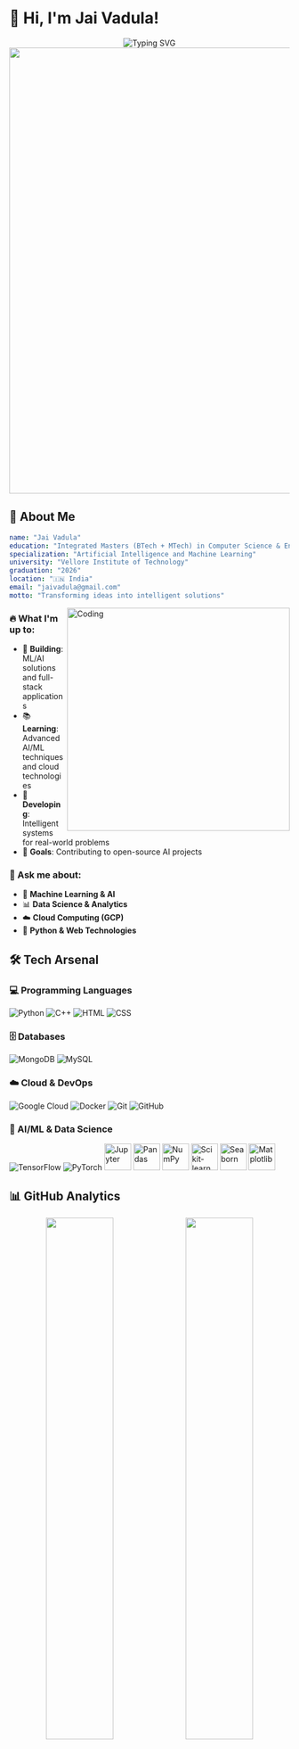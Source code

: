 # 👋 Hi, I'm Jai Vadula!

<div align="center">
  <img src="https://readme-typing-svg.herokuapp.com?font=JetBrains+Mono&size=24&duration=3000&pause=1000&color=00D9FF&center=true&vCenter=true&width=600&lines=Computer+Science+%26+Engineering+Student+🎓;AI%2FML+Enthusiast+🤖;Data+Science+Explorer+📊;Building+the+Future+🚀" alt="Typing SVG" />
</div>

<div align="center">
  <img src="https://user-images.githubusercontent.com/74038190/212284100-561aa473-3905-4a80-b561-0d28506553ee.gif" width="800">
</div>

## 🎯 About Me

```yaml
name: "Jai Vadula"
education: "Integrated Masters (BTech + MTech) in Computer Science & Engineering"
specialization: "Artificial Intelligence and Machine Learning"
university: "Vellore Institute of Technology"
graduation: "2026"
location: "🇮🇳 India"
email: "jaivadula@gmail.com"
motto: "Transforming ideas into intelligent solutions"
```

<img align="right" alt="Coding" width="400" src="https://user-images.githubusercontent.com/74038190/229223263-cf2e4b07-2615-4f87-9c38-e37600f8381a.gif">

### 🔥 What I'm up to:
- 🤖 **Building**: ML/AI solutions and full-stack applications
- 📚 **Learning**: Advanced AI/ML techniques and cloud technologies
- 🚀 **Developing**: Intelligent systems for real-world problems
- 🎯 **Goals**: Contributing to open-source AI projects

### 💬 Ask me about:
- 🤖 **Machine Learning & AI**
- 📊 **Data Science & Analytics**
- ☁️ **Cloud Computing (GCP)**
- 🐍 **Python & Web Technologies**

## 🛠️ Tech Arsenal

  ### 💻 Programming Languages
  ![Python](https://skillicons.dev/icons?i=python)
  ![C++](https://skillicons.dev/icons?i=cpp)
  ![HTML](https://skillicons.dev/icons?i=html)
  ![CSS](https://skillicons.dev/icons?i=css)
  
  ### 🗄️ Databases
  ![MongoDB](https://skillicons.dev/icons?i=mongodb)
  ![MySQL](https://skillicons.dev/icons?i=mysql)

  ### ☁️ Cloud & DevOps
  ![Google Cloud](https://skillicons.dev/icons?i=gcp)
  ![Docker](https://skillicons.dev/icons?i=docker)
  ![Git](https://skillicons.dev/icons?i=git)
  ![GitHub](https://skillicons.dev/icons?i=github)

  ### 🤖 AI/ML & Data Science
  <img src="https://skillicons.dev/icons?i=tensorflow" alt="TensorFlow" title="TensorFlow"/>
  <img src="https://skillicons.dev/icons?i=pytorch" alt="PyTorch" title="PyTorch"/>
  <img src="https://cdn.jsdelivr.net/gh/devicons/devicon@latest/icons/jupyter/jupyter-original.svg" height="48" alt="Jupyter" title="Jupyter"/>
  <img src="https://cdn.jsdelivr.net/gh/devicons/devicon@latest/icons/pandas/pandas-original.svg" height="48" alt="Pandas" title="Pandas"/>
  <img src="https://cdn.jsdelivr.net/gh/devicons/devicon@latest/icons/numpy/numpy-original.svg" height="48" alt="NumPy" title="NumPy"/>
  <img src="https://upload.wikimedia.org/wikipedia/commons/0/05/Scikit_learn_logo_small.svg" height="48" alt="Scikit-learn" title="Scikit-learn"/>
  <img src="https://seaborn.pydata.org/_images/logo-mark-lightbg.svg" height="48" alt="Seaborn" title="Seaborn"/>
  <img src="https://matplotlib.org/_static/images/documentation.svg" height="48" alt="Matplotlib" title="Matplotlib"/>

## 📊 GitHub Analytics

<div align="center">
  <img width="49%" src="https://github-readme-stats.vercel.app/api?username=JV456&show_icons=true&theme=react&bg_color=0D1117&title_color=00D9FF&icon_color=00D9FF&text_color=FFFFFF&border_color=30363D&include_all_commits=true&count_private=true" />
  <img width="49%" src="https://github-readme-streak-stats.herokuapp.com/?user=JV456&theme=react&background=0D1117&border=30363D&stroke=00D9FF&ring=00D9FF&fire=FF6B6B&currStreakNum=FFFFFF&sideNums=FFFFFF&currStreakLabel=00D9FF&sideLabels=FFFFFF&dates=FFFFFF" />
</div>

<div align="center">
  <img width="40%" src="https://github-readme-stats.vercel.app/api/top-langs/?username=JV456&layout=compact&theme=react&bg_color=0D1117&title_color=00D9FF&text_color=FFFFFF&border_color=30363D&langs_count=8" />
</div>

## 📈 Contribution Activity

<div align="center">
  <img src="https://github-readme-activity-graph.vercel.app/graph?username=JV456&bg_color=0D1117&color=00D9FF&line=00D9FF&point=FFFFFF&area=true&hide_border=true" alt="Contribution Graph" />
</div>

## 💻 LeetCode Progress

<div align="center">

<h3 align="left">LeetCode Badges:</h3>
<img src="https://leetcode-badge-showcase.vercel.app/api?username=Jai456&theme=github-dark" alt="LeetCode Badges" />

</div>

## 🏆 Achievements & Certifications

<div align="center">

### 📜 Professional Certifications
[![GitHub Foundations](https://img.shields.io/badge/GitHub_Foundations_Certification-181717?style=for-the-badge&logo=github&logoColor=white)](https://www.credly.com/badges/a7998c5d-6d88-43ed-b751-7ea77c640d5c/print)
[![Machine Learning](https://img.shields.io/badge/Machine_Learning_Specialization-0066CC?style=for-the-badge&logo=coursera&logoColor=white)](https://www.coursera.org/account/accomplishments/specialization/DDQ2T1FR0BSI)
</div>

## 🌐 Connect & Collaborate

<div align="center">

### 💬 Let's build intelligent solutions together!

<p>
<a href="mailto:jaivadula@gmail.com">
  <img src="https://img.shields.io/badge/Email-D14836?style=for-the-badge&logo=gmail&logoColor=white" alt="Email"/>
</a>
<a href="https://linkedin.com/in/jai-vadula">
  <img src="https://img.shields.io/badge/LinkedIn-0077B5?style=for-the-badge&logo=linkedin&logoColor=white" alt="LinkedIn"/>
</a>
<a href="https://github.com/JV456">
  <img src="https://img.shields.io/badge/GitHub-181717?style=for-the-badge&logo=github&logoColor=white" alt="GitHub"/>
</a>
</p>

</div>

## 💭 Daily Inspiration

<div align="center">
  <img src="https://quotes-github-readme.vercel.app/api?type=horizontal&theme=dark&border=true" alt="Dev Quote"/>
</div>

## 🏆 GitHub Achievements

<div align="center">
  <img src="https://github-profile-trophy.vercel.app/?username=JV456&theme=onestar&no-frame=true&no-bg=true&margin-w=4&row=1&column=7" alt="GitHub Trophies"/>
</div>

---

<div align="center">
  
### 👀 Profile Views
<img src="https://komarev.com/ghpvc/?username=JV456&style=for-the-badge&color=00D9FF" alt="Profile Views"/>

### 💫 Fun Fact
*"I believe in the power of AI to solve real-world problems and make life better for everyone!"* 🤖✨

<img src="https://user-images.githubusercontent.com/74038190/212284158-e840e285-664b-44d7-b79b-e264b5e54825.gif" width="400">

</div>
